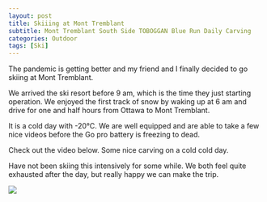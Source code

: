 ```yaml
---
layout: post
title: Skiiing at Mont Tremblant
subtitle: Mont Tremblant South Side TOBOGGAN Blue Run Daily Carving
categories: Outdoor
tags: [Ski]
---
```


The pandemic is getting better and my friend and I finally decided to go skiing at Mont Tremblant. 

We arrived the ski resort before 9 am, which is the time they just starting operation. We enjoyed the first track of snow by waking up at 6 am and drive for one and half hours from Ottawa to Mont Tremblant.

It is a cold day with -20℃. We are well equipped and are able to take a few nice videos before the Go pro battery is freezing to dead. 

Check out the video below. Some nice carving on a cold cold day. 

Have not been skiing this intensively for some while. We both feel quite exhausted after the day, but really happy we can make the trip.

![](https://www.youtube.com/watch?v=ka1bl3wV0VQ&t=82s)
